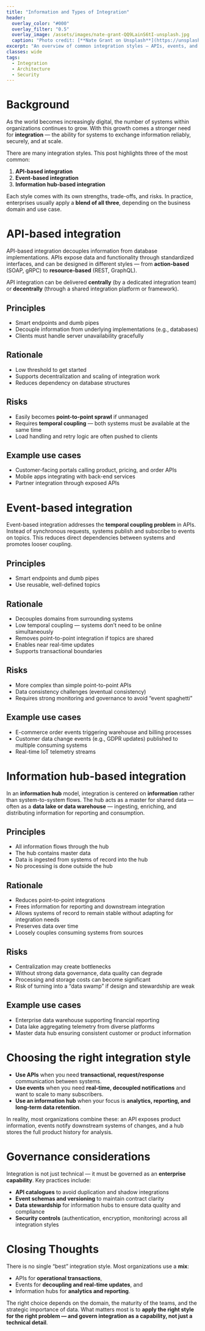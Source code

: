 ```yaml
---
title: "Information and Types of Integration"
header:
  overlay_color: "#000"
  overlay_filter: "0.5"
  overlay_image: /assets/images/nate-grant-QQ9LainS6tI-unsplash.jpg
  caption: "Photo credit: [**Nate Grant on Unsplash**](https://unsplash.com)"
excerpt: "An overview of common integration styles — APIs, events, and information hubs — with their principles, rationale, and risks."
classes: wide
tags:
  - Integration
  - Architecture
  - Security
---
```


# Background  
As the world becomes increasingly digital, the number of systems within organizations continues to grow. With this growth comes a stronger need for **integration** — the ability for systems to exchange information reliably, securely, and at scale.  

There are many integration styles. This post highlights three of the most common:  
1. **API-based integration**  
2. **Event-based integration**  
3. **Information hub-based integration**  

Each style comes with its own strengths, trade-offs, and risks. In practice, enterprises usually apply a **blend of all three**, depending on the business domain and use case.  

# API-based integration  
API-based integration decouples information from database implementations. APIs expose data and functionality through standardized interfaces, and can be designed in different styles — from **action-based** (SOAP, gRPC) to **resource-based** (REST, GraphQL).  

API integration can be delivered **centrally** (by a dedicated integration team) or **decentrally** (through a shared integration platform or framework).  

## Principles  
- Smart endpoints and dumb pipes  
- Decouple information from underlying implementations (e.g., databases)  
- Clients must handle server unavailability gracefully  

## Rationale  
- Low threshold to get started  
- Supports decentralization and scaling of integration work  
- Reduces dependency on database structures  

## Risks  
- Easily becomes **point-to-point sprawl** if unmanaged  
- Requires **temporal coupling** — both systems must be available at the same time  
- Load handling and retry logic are often pushed to clients  

## Example use cases  
- Customer-facing portals calling product, pricing, and order APIs  
- Mobile apps integrating with back-end services  
- Partner integration through exposed APIs  

# Event-based integration  
Event-based integration addresses the **temporal coupling problem** in APIs. Instead of synchronous requests, systems publish and subscribe to events on topics. This reduces direct dependencies between systems and promotes looser coupling.  

## Principles  
- Smart endpoints and dumb pipes  
- Use reusable, well-defined topics  

## Rationale  
- Decouples domains from surrounding systems  
- Low temporal coupling — systems don’t need to be online simultaneously  
- Removes point-to-point integration if topics are shared  
- Enables near real-time updates  
- Supports transactional boundaries  

## Risks  
- More complex than simple point-to-point APIs  
- Data consistency challenges (eventual consistency)  
- Requires strong monitoring and governance to avoid “event spaghetti”  

## Example use cases  
- E-commerce order events triggering warehouse and billing processes  
- Customer data change events (e.g., GDPR updates) published to multiple consuming systems  
- Real-time IoT telemetry streams  

# Information hub-based integration  
In an **information hub** model, integration is centered on **information** rather than system-to-system flows. The hub acts as a master for shared data — often as a **data lake or data warehouse** — ingesting, enriching, and distributing information for reporting and consumption.  

## Principles  
- All information flows through the hub  
- The hub contains master data  
- Data is ingested from systems of record into the hub  
- No processing is done outside the hub  

## Rationale  
- Reduces point-to-point integrations  
- Frees information for reporting and downstream integration  
- Allows systems of record to remain stable without adapting for integration needs  
- Preserves data over time  
- Loosely couples consuming systems from sources  

## Risks  
- Centralization may create bottlenecks  
- Without strong data governance, data quality can degrade  
- Processing and storage costs can become significant  
- Risk of turning into a “data swamp” if design and stewardship are weak  

## Example use cases  
- Enterprise data warehouse supporting financial reporting  
- Data lake aggregating telemetry from diverse platforms  
- Master data hub ensuring consistent customer or product information  

# Choosing the right integration style  
- **Use APIs** when you need **transactional, request/response** communication between systems.  
- **Use events** when you need **real-time, decoupled notifications** and want to scale to many subscribers.  
- **Use an information hub** when your focus is **analytics, reporting, and long-term data retention**.  

In reality, most organizations combine these: an API exposes product information, events notify downstream systems of changes, and a hub stores the full product history for analysis.  

# Governance considerations  
Integration is not just technical — it must be governed as an **enterprise capability**. Key practices include:  
- **API catalogues** to avoid duplication and shadow integrations  
- **Event schemas and versioning** to maintain contract clarity  
- **Data stewardship** for information hubs to ensure data quality and compliance  
- **Security controls** (authentication, encryption, monitoring) across all integration styles  

# Closing Thoughts  
There is no single “best” integration style. Most organizations use a **mix**:  
- APIs for **operational transactions**,  
- Events for **decoupling and real-time updates**, and  
- Information hubs for **analytics and reporting**.  

The right choice depends on the domain, the maturity of the teams, and the strategic importance of data. What matters most is to **apply the right style for the right problem — and govern integration as a capability, not just a technical detail**.  